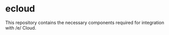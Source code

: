 # ecloud
This repository contains the necessary components required for integration with /e/ Cloud.
